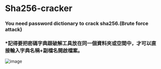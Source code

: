 # Sha256-cracker
### You need password dictionary to crack sha256.(Brute force attack)
### *記得要把密碼字典跟破解工具放在同一個資料夾或空間中，才可以直接輸入字典名稱+副檔名開啟檔案。

![image](https://github.com/TTTrew21/Sha256-cracker/blob/main/image.png?raw=true)
